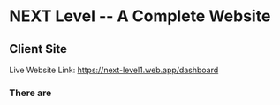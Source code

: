 # NEXT Level -- A Complete Website
## Client Site
Live Website Link: https://next-level1.web.app/dashboard

### There are 